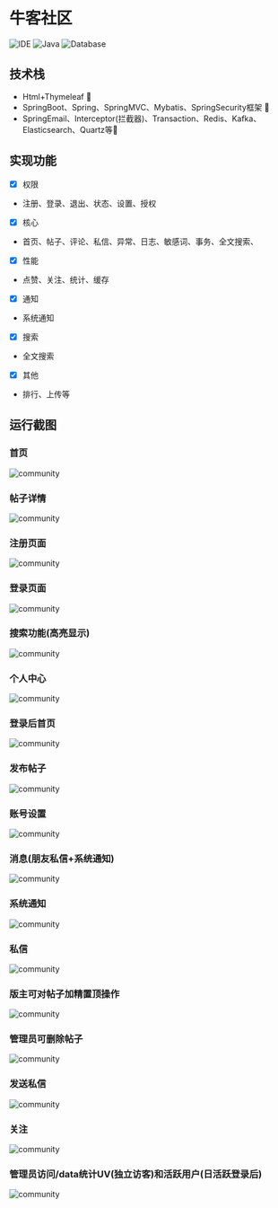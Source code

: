# 牛客社区
![IDE](https://img.shields.io/badge/IDE-IntelliJ%20IDEA-brightgreen.svg) ![Java](https://img.shields.io/badge/Java-1.8-blue.svg) ![Database](https://img.shields.io/badge/Database-MySQL-lightgrey.svg) 
## 技术栈
- Html+Thymeleaf 🎄
- SpringBoot、Spring、SpringMVC、Mybatis、SpringSecurity框架 🎨
- SpringEmail、Interceptor(拦截器)、Transaction、Redis、Kafka、Elasticsearch、Quartz等💼

## 实现功能
- [x] 权限
* 注册、登录、退出、状态、设置、授权
- [x] 核心
* 首页、帖子、评论、私信、异常、日志、敏感词、事务、全文搜索、
- [x] 性能
* 点赞、关注、统计、缓存
- [x] 通知
* 系统通知
- [x] 搜索
* 全文搜索
- [x] 其他
* 排行、上传等


## 运行截图
### 首页
![community](https://raw.githubusercontent.com/kdgxsz/community/master/img-folder/community1.png)
### 帖子详情
![community](https://raw.githubusercontent.com/kdgxsz/community/master/img-folder/community2.png)
### 注册页面
![community](https://raw.githubusercontent.com/kdgxsz/community/master/img-folder/community3.png)
### 登录页面
![community](https://raw.githubusercontent.com/kdgxsz/community/master/img-folder/community4.png)
### 搜索功能(高亮显示)
![community](https://raw.githubusercontent.com/kdgxsz/community/master/img-folder/community5.png)
### 个人中心
![community](https://raw.githubusercontent.com/kdgxsz/community/master/img-folder/community6.png)
### 登录后首页
![community](https://raw.githubusercontent.com/kdgxsz/community/master/img-folder/community7.png)
### 发布帖子
![community](https://raw.githubusercontent.com/kdgxsz/community/master/img-folder/community8.png)
### 账号设置
![community](https://raw.githubusercontent.com/kdgxsz/community/master/img-folder/community9.png)
### 消息(朋友私信+系统通知)
![community](https://raw.githubusercontent.com/kdgxsz/community/master/img-folder/community10.png)
### 系统通知
![community](https://raw.githubusercontent.com/kdgxsz/community/master/img-folder/community11.png)
### 私信
![community](https://raw.githubusercontent.com/kdgxsz/community/master/img-folder/community12.png)
### 版主可对帖子加精置顶操作
![community](https://raw.githubusercontent.com/kdgxsz/community/master/img-folder/community13.png)
### 管理员可删除帖子
![community](https://raw.githubusercontent.com/kdgxsz/community/master/img-folder/community14.png)
### 发送私信
![community](https://raw.githubusercontent.com/kdgxsz/community/master/img-folder/community15.png)
### 关注
![community](https://raw.githubusercontent.com/kdgxsz/community/master/img-folder/community16.png)
### 管理员访问/data统计UV(独立访客)和活跃用户(日活跃登录后)
![community](https://raw.githubusercontent.com/kdgxsz/community/master/img-folder/community17.png)

